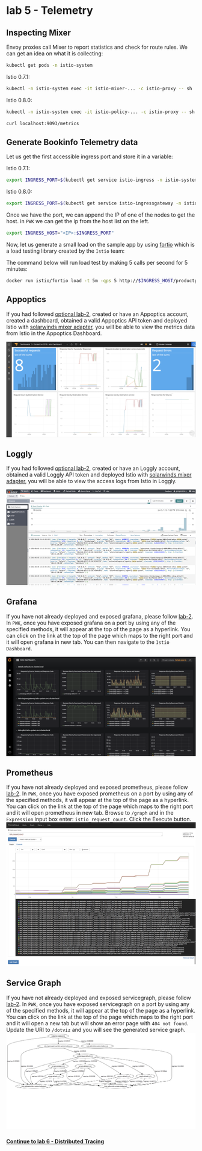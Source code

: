 # lab 5 - Telemetry


## Inspecting Mixer

Envoy proxies call Mixer to report statistics and check for route rules. We can get an idea on what it is collecting:

```sh
kubectl get pods -n istio-system
```

Istio 0.7.1:
```sh
kubectl -n istio-system exec -it istio-mixer-... -c istio-proxy -- sh
```

Istio 0.8.0:
```sh
kubectl -n istio-system exec -it istio-policy-... -c istio-proxy -- sh
```

```sh
curl localhost:9093/metrics
```

## Generate Bookinfo Telemetry data

Let us get the first accessible ingress port and store it in a variable:

Istio 0.7.1:
```sh
export INGRESS_PORT=$(kubectl get service istio-ingress -n istio-system --template='{{(index .spec.ports 0).nodePort}}')
```

Istio 0.8.0:
```sh
export INGRESS_PORT=$(kubectl get service istio-ingressgateway -n istio-system --template='{{(index .spec.ports 0).nodePort}}')
```

Once we have the port, we can append the IP of one of the nodes to get the host. in `PWK` we can get the ip from the host list on the left.
```sh
export INGRESS_HOST="<IP>:$INGRESS_PORT"
```

Now, let us generate a small load on the sample app by using [fortio](https://github.com/istio/fortio) which is a load testing library created by the `Istio` team:

The command below will run load test by making 5 calls per second for 5 minutes:
```sh
docker run istio/fortio load -t 5m -qps 5 http://$INGRESS_HOST/productpage
```

## Appoptics
If you had followed [optional lab-2](../lab-2/optional.md), created or have an Appoptics account, created a dashboard, obtained a valid Appoptics API token and deployed Istio with [solarwinds mixer adapter](https://github.com/solarwinds/istio-adapter), you will be able to view the metrics data from Istio in the Appoptics Dashboard.

![](img/AO_Dashboard.png)

## Loggly
If you had followed [optional lab-2](../lab-2/optional.md), created or have an Loggly account, obtained a valid Loggly API token and deployed Istio with [solarwinds mixer adapter](https://github.com/solarwinds/istio-adapter), you will be able to view the access logs from Istio in Loggly.

![](img/Loggly.png)


## Grafana

If you have not already deployed and exposed grafana, please follow [lab-2](../lab-2/README.md). 
In `PWK`, once you have exposed grafana on a port by using any of the specified methods, it will appear at the top of the page as a hyperlink. You can click on the link at the top of the page which maps to the right port and it will open grafana in new tab. You can then navigate to the `Istio Dashboard`.

![](img/Grafana_Istio_Dashboard.png)

## Prometheus
If you have not already deployed and exposed prometheus, please follow [lab-2](../lab-2/README.md). 
In `PWK`, once you have exposed prometheus on a port by using any of the specified methods, it will appear at the top of the page as a hyperlink. You can click on the link at the top of the page which maps to the right port and it will open prometheus in new tab. 
Browse to `/graph` and in the `Expression` input box enter: `istio_request_count`. Click the Execute button.
![](img/Prometheus.png)

## Service Graph

If you have not already deployed and exposed servicegraph, please follow [lab-2](../lab-2/README.md). 
In `PWK`, once you have exposed servicegraph on a port by using any of the specified methods, it will appear at the top of the page as a hyperlink. You can click on the link at the top of the page which maps to the right port and it will open a new tab but will show an error page with `404 not found`. 
Update the URI to `/dotviz` and you will see the generated service graph.
![](img/servicegraph.png)


#### [Continue to lab 6 - Distributed Tracing](../lab-6/README.md)
